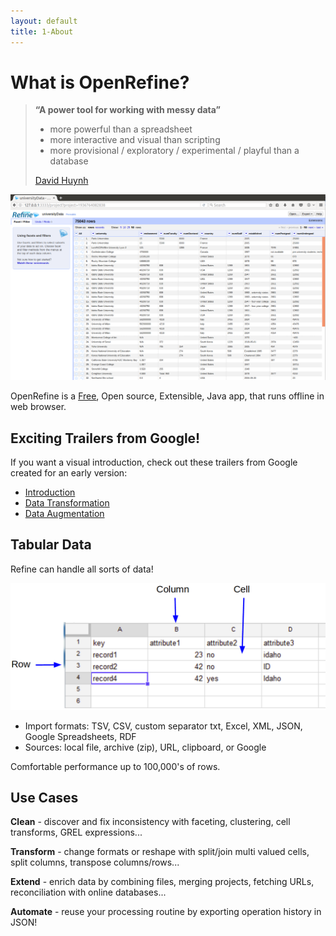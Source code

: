 ```yaml
---
layout: default
title: 1-About
---
```


# What is OpenRefine?

> **“A power tool for working with messy data”**
>
> - more powerful than a spreadsheet
> - more interactive and visual than scripting
> - more provisional / exploratory / experimental / playful than a database
>
> [David Huynh](http://www.davidhuynh.net/spaces/nicar2011/tutorial.pdf)

![Refine Screenshot](images/refine.png)

OpenRefine is a [Free](https://www.gnu.org/philosophy/free-sw.en.html), Open source, Extensible, Java app, that runs offline in web browser.

## Exciting Trailers from Google!

If you want a visual introduction, check out these trailers from Google created for an early version:

- [Introduction](https://youtu.be/B70J_H_zAWM)
- [Data Transformation](https://youtu.be/cO8NVCs_Ba0)
- [Data Augmentation](https://youtu.be/5tsyz3ibYzk)

## Tabular Data 

Refine can handle all sorts of data!

![table](images/table.png)

- Import formats: TSV, CSV, custom separator txt, Excel, XML, JSON, Google Spreadsheets, RDF
- Sources: local file, archive (zip), URL, clipboard, or Google

Comfortable performance up to 100,000's of rows.

## Use Cases

**Clean** - discover and fix inconsistency with faceting, clustering, cell transforms, GREL expressions...

**Transform** - change formats or reshape with split/join multi valued cells, split columns, transpose columns/rows...

**Extend** - enrich data by combining files, merging projects, fetching URLs, reconciliation with online databases...

**Automate** - reuse your processing routine by exporting operation history in JSON!
